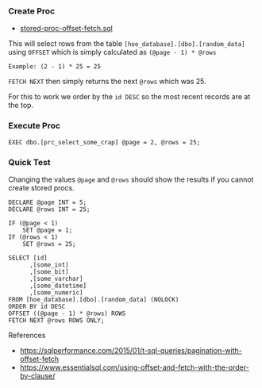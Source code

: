 ### Create Proc

* [stored-proc-offset-fetch.sql](stored-proc-offset-fetch.sql)

This will select rows from the table `[hoe_database].[dbo].[random_data]` using `OFFSET` which is simply calculated as `(@page - 1) * @rows`

```
Example: (2 - 1) * 25 = 25
```

`FETCH NEXT` then simply returns the next `@rows` which was 25.

For this to work we order by the `id DESC` so the most recent records are at the top.

### Execute Proc

```
EXEC dbo.[prc_select_some_crap] @page = 2, @rows = 25;
```

### Quick Test

Changing the values `@page` and `@rows` should show the results if you cannot create stored procs.

```
DECLARE @page INT = 5;
DECLARE @rows INT = 25;

IF (@page < 1)
    SET @page = 1;
IF (@rows < 1)
    SET @rows = 25;

SELECT [id]
      ,[some_int]
      ,[some_bit]
      ,[some_varchar]
      ,[some_datetime]
      ,[some_numeric]
FROM [hoe_database].[dbo].[random_data] (NOLOCK)
ORDER BY id DESC
OFFSET ((@page - 1) * @rows) ROWS 
FETCH NEXT @rows ROWS ONLY;
```

References

* https://sqlperformance.com/2015/01/t-sql-queries/pagination-with-offset-fetch
* https://www.essentialsql.com/using-offset-and-fetch-with-the-order-by-clause/